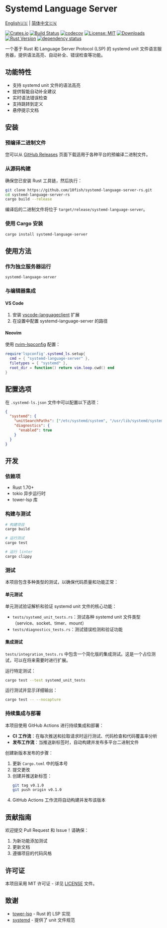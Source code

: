 # Systemd Language Server

[English🇺🇸](README.md) | [简体中文🇨🇳](README_CN.md)

[![Crates.io](https://img.shields.io/crates/v/systemd-language-server.svg)](https://crates.io/crates/systemd-language-server)
[![Build Status](https://github.com/10fish/systemd-language-server-rs/workflows/CI/badge.svg)](https://github.com/10fish/systemd-language-server-rs/actions)
[![codecov](https://codecov.io/gh/10fish/systemd-language-server-rs/branch/main/graph/badge.svg)](https://codecov.io/gh/10fish/systemd-language-server-rs)
[![License: MIT](https://img.shields.io/badge/License-MIT-yellow.svg)](https://opensource.org/licenses/MIT)
[![Downloads](https://img.shields.io/crates/d/systemd-language-server.svg)](https://crates.io/crates/systemd-language-server)
[![Rust Version](https://img.shields.io/badge/rust-1.70%2B-blue.svg)](https://www.rust-lang.org/)
[![dependency status](https://deps.rs/repo/github/10fish/systemd-language-server-rs/status.svg)](https://deps.rs/repo/github/10fish/systemd-language-server-rs)

一个基于 Rust 和 Language Server Protocol (LSP) 的 systemd unit 文件语言服务器，提供语法高亮、自动补全、错误检查等功能。

## 功能特性

- 支持 systemd unit 文件的语法高亮
- 提供智能自动补全建议
- 实时语法错误检查
- 支持跳转到定义
- 悬停提示文档

## 安装

### 预编译二进制文件

您可以从 [GitHub Releases](https://github.com/10fish/systemd-language-server-rs/releases) 页面下载适用于各种平台的预编译二进制文件。

### 从源码构建

确保您已安装 Rust 工具链，然后执行：

```bash
git clone https://github.com/10fish/systemd-language-server-rs.git
cd systemd-language-server-rs
cargo build --release
```

编译后的二进制文件将位于 `target/release/systemd-language-server`。

### 使用 Cargo 安装

```bash
cargo install systemd-language-server
```

## 使用方法

### 作为独立服务器运行

```bash
systemd-language-server
```

### 与编辑器集成

#### VS Code

1. 安装 [vscode-languageclient](https://marketplace.visualstudio.com/items?itemName=ms-vscode.vscode-languageserver-node-example) 扩展
2. 在设置中配置 systemd-language-server 的路径

#### Neovim

使用 [nvim-lspconfig](https://github.com/neovim/nvim-lspconfig) 配置：

```lua
require'lspconfig'.systemd_ls.setup{
  cmd = { "systemd-language-server" },
  filetypes = { "systemd" },
  root_dir = function() return vim.loop.cwd() end
}
```

## 配置选项

在 `.systemd-ls.json` 文件中可以配置以下选项：

```json
{
  "systemd": {
    "unitSearchPaths": ["/etc/systemd/system", "/usr/lib/systemd/system"],
    "diagnostics": {
      "enabled": true
    }
  }
}
```

## 开发

### 依赖项

- Rust 1.70+
- tokio 异步运行时
- tower-lsp 库

### 构建与测试

```bash
# 构建项目
cargo build

# 运行测试
cargo test

# 运行 linter
cargo clippy
```

### 测试

本项目包含多种类型的测试，以确保代码质量和功能正常：

#### 单元测试

单元测试验证解析和验证 systemd unit 文件的核心功能：

- `tests/systemd_unit_tests.rs`：测试各种 systemd unit 文件类型（service、socket、timer、mount）
- `tests/diagnostics_tests.rs`：测试错误检测和验证功能

#### 集成测试

`tests/integration_tests.rs` 中包含一个简化版的集成测试。这是一个占位测试，可以在将来需要时进行扩展。

运行特定测试：

```bash
cargo test --test systemd_unit_tests
```

运行测试并显示详细输出：

```bash
cargo test -- --nocapture
```

### 持续集成与部署

本项目使用 GitHub Actions 进行持续集成和部署：

- **CI 工作流**：在每次推送和拉取请求时运行测试、代码检查和代码覆盖率分析
- **发布工作流**：当推送新标签时，自动构建并发布多平台二进制文件

创建新版本发布的步骤：

1. 更新 `Cargo.toml` 中的版本号
2. 提交更改
3. 创建并推送新标签：
   ```bash
   git tag v0.1.0
   git push origin v0.1.0
   ```
4. GitHub Actions 工作流将自动构建并发布该版本

## 贡献指南

欢迎提交 Pull Request 和 Issue！请确保：

1. 为新功能添加测试
2. 更新文档
3. 遵循项目的代码风格

## 许可证

本项目采用 MIT 许可证 - 详见 [LICENSE](LICENSE) 文件。

## 致谢

- [tower-lsp](https://github.com/ebkalderon/tower-lsp) - Rust 的 LSP 实现
- [systemd](https://systemd.io/) - 提供了 unit 文件规范 